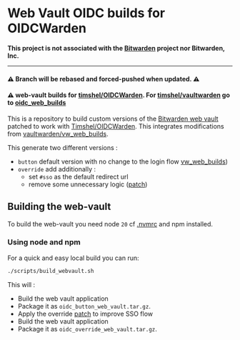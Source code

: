 # Web Vault OIDC builds for OIDCWarden

**This project is not associated with the [Bitwarden](https://bitwarden.com/) project nor Bitwarden, Inc.**

---

#### :warning: Branch will be rebased and forced-pushed when updated. :warning:

#### :warning: web-vault builds for [timshel/OIDCWarden](https://github.com/timshel/OIDCWarden). For [timshel/vaultwarden](https://github.com/Timshel/OIDCWarden) go to [oidc_web_builds](https://github.com/Timshel/oidc_web_builds)

This is a repository to build custom versions of the [Bitwarden web vault](https://github.com/bitwarden/clients/tree/master/apps/web) patched to work with [Timshel/OIDCWarden](https://github.com/Timshel/OIDCWarden).
This integrates modifications from [vaultwarden/vw_web_builds](https://github.com/vaultwarden/vw_web_builds).

This generate two different versions :

- `button` default version with no change to the login flow [vw_web_builds](https://github.com/vaultwarden/vw_web_builds))
- `override` add additionally :
  - set `#sso` as the default redirect url
  - remove some unnecessary logic ([patch](oidc_override.patch))

## Building the web-vault

To build the web-vault you need node `20` cf [.nvmrc](.nvmrc) and npm installed.

### Using node and npm

For a quick and easy local build you can run:

```bash
./scripts/build_webvault.sh
```

This will :

- Build the web vault application
- Package it as `oidc_button_web_vault.tar.gz`.
- Apply the override [patch](patches/oidc_override.patch) to improve SSO flow
- Build the web vault application
- Package it as `oidc_override_web_vault.tar.gz`.
